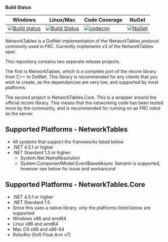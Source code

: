 **Build Status**

| Windows                 |  Linux/Mac              | Code Coverage         | NuGet                 |   
| ------------------------|-------------------------|-----------------------|-----------------------|
| [![Build status][1]][2] | [![Build Status][3]][4] | [![codecov][5]][6]    | [![NuGet][7]][8]      |

[1]: https://ci.appveyor.com/api/projects/status/7oo0gyq4fv0jvsjn/branch/master?svg=true
[2]: https://ci.appveyor.com/project/robotdotnet/networktables/branch/master
[3]: https://travis-ci.org/robotdotnet/NetworkTables.svg?branch=master
[4]: https://travis-ci.org/robotdotnet/NetworkTables
[5]: https://codecov.io/gh/robotdotnet/NetworkTables/branch/master/graph/badge.svg
[6]: https://codecov.io/gh/robotdotnet/NetworkTables
[7]: https://img.shields.io/nuget/v/FRC.NetworkTables.svg
[8]: https://www.nuget.org/packages/FRC.NetworkTables

NetworkTables is a DotNet implementation of the NetworkTables protocol commonly used in FRC. Currently implements v3 of the NetworkTables spec.

This repository contains two seperate release projects. 

  The first is NetworkTables, which is a complete port of the ntcore library from C++ to DotNet. This library is recommended for any clients that you wish to create, as the dependancies are very low, and supported by most platforms.

  The second project is NetworkTables.Core. This is a wrapper around the official ntcore library. This means that the networking code has been tested more by the community, and is recommended for running on an FRC robot as the server. 



Supported Platforms - NetworkTables
-----------------------------------
* All systems that support the frameworks listed below
* .NET 4.5.1 or higher
* .NET Standard 1.3 or higher:
  * System.Net.NameResolution
  * System.ComponentModel.EventBasedAsync
Xamarin is supported, however see below for issue and workaround

Supported Platforms - NetworkTables.Core
----------------------------------------
* .NET 4.5.1 or higher
* .NET Standard 1.5
* Since this uses a native library, only the platforms listed below are supported
* Windows x86 and amd64
* Linux x86 and amd64
* Mac OS x86 and x86-64
* RoboRio (Soft Float Arm v7)


